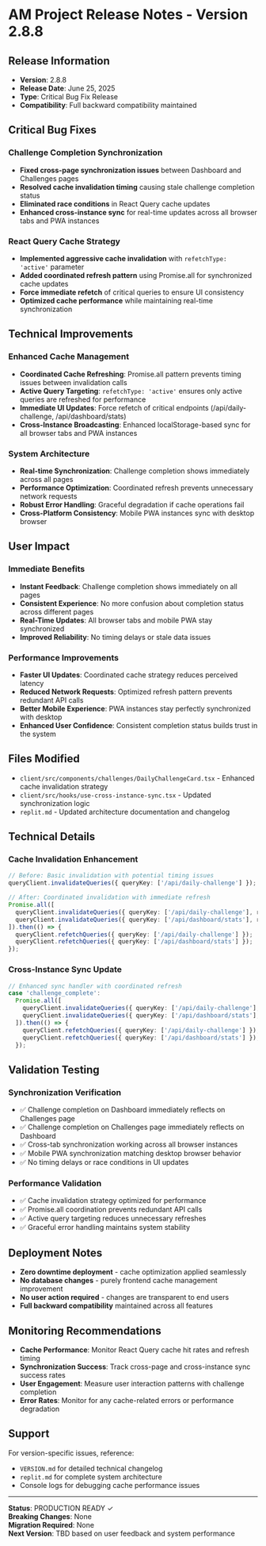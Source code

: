 # AM Project Release Notes - Version 2.8.8

## Release Information
- **Version**: 2.8.8
- **Release Date**: June 25, 2025
- **Type**: Critical Bug Fix Release
- **Compatibility**: Full backward compatibility maintained

## Critical Bug Fixes

### Challenge Completion Synchronization
- **Fixed cross-page synchronization issues** between Dashboard and Challenges pages
- **Resolved cache invalidation timing** causing stale challenge completion status
- **Eliminated race conditions** in React Query cache updates
- **Enhanced cross-instance sync** for real-time updates across all browser tabs and PWA instances

### React Query Cache Strategy
- **Implemented aggressive cache invalidation** with `refetchType: 'active'` parameter
- **Added coordinated refresh pattern** using Promise.all for synchronized cache updates
- **Force immediate refetch** of critical queries to ensure UI consistency
- **Optimized cache performance** while maintaining real-time synchronization

## Technical Improvements

### Enhanced Cache Management
- **Coordinated Cache Refreshing**: Promise.all pattern prevents timing issues between invalidation calls
- **Active Query Targeting**: `refetchType: 'active'` ensures only active queries are refreshed for performance
- **Immediate UI Updates**: Force refetch of critical endpoints (/api/daily-challenge, /api/dashboard/stats)
- **Cross-Instance Broadcasting**: Enhanced localStorage-based sync for all browser tabs and PWA instances

### System Architecture
- **Real-time Synchronization**: Challenge completion shows immediately across all pages
- **Performance Optimization**: Coordinated refresh prevents unnecessary network requests
- **Robust Error Handling**: Graceful degradation if cache operations fail
- **Cross-Platform Consistency**: Mobile PWA instances sync with desktop browser

## User Impact

### Immediate Benefits
- **Instant Feedback**: Challenge completion shows immediately on all pages
- **Consistent Experience**: No more confusion about completion status across different pages
- **Real-Time Updates**: All browser tabs and mobile PWA stay synchronized
- **Improved Reliability**: No timing delays or stale data issues

### Performance Improvements
- **Faster UI Updates**: Coordinated cache strategy reduces perceived latency
- **Reduced Network Requests**: Optimized refresh pattern prevents redundant API calls
- **Better Mobile Experience**: PWA instances stay perfectly synchronized with desktop
- **Enhanced User Confidence**: Consistent completion status builds trust in the system

## Files Modified
- `client/src/components/challenges/DailyChallengeCard.tsx` - Enhanced cache invalidation strategy
- `client/src/hooks/use-cross-instance-sync.tsx` - Updated synchronization logic
- `replit.md` - Updated architecture documentation and changelog

## Technical Details

### Cache Invalidation Enhancement
```typescript
// Before: Basic invalidation with potential timing issues
queryClient.invalidateQueries({ queryKey: ['/api/daily-challenge'] });

// After: Coordinated invalidation with immediate refresh
Promise.all([
  queryClient.invalidateQueries({ queryKey: ['/api/daily-challenge'], refetchType: 'active' }),
  queryClient.invalidateQueries({ queryKey: ['/api/dashboard/stats'], refetchType: 'active' })
]).then(() => {
  queryClient.refetchQueries({ queryKey: ['/api/daily-challenge'] });
  queryClient.refetchQueries({ queryKey: ['/api/dashboard/stats'] });
});
```

### Cross-Instance Sync Update
```typescript
// Enhanced sync handler with coordinated refresh
case 'challenge_complete':
  Promise.all([
    queryClient.invalidateQueries({ queryKey: ['/api/daily-challenge'], refetchType: 'active' }),
    queryClient.invalidateQueries({ queryKey: ['/api/dashboard/stats'], refetchType: 'active' })
  ]).then(() => {
    queryClient.refetchQueries({ queryKey: ['/api/daily-challenge'] });
    queryClient.refetchQueries({ queryKey: ['/api/dashboard/stats'] });
  });
```

## Validation Testing

### Synchronization Verification
- ✅ Challenge completion on Dashboard immediately reflects on Challenges page
- ✅ Challenge completion on Challenges page immediately reflects on Dashboard
- ✅ Cross-tab synchronization working across all browser instances
- ✅ Mobile PWA synchronization matching desktop browser behavior
- ✅ No timing delays or race conditions in UI updates

### Performance Validation
- ✅ Cache invalidation strategy optimized for performance
- ✅ Promise.all coordination prevents redundant API calls
- ✅ Active query targeting reduces unnecessary refreshes
- ✅ Graceful error handling maintains system stability

## Deployment Notes
- **Zero downtime deployment** - cache optimization applied seamlessly
- **No database changes** - purely frontend cache management improvement
- **No user action required** - changes are transparent to end users
- **Full backward compatibility** maintained across all features

## Monitoring Recommendations
- **Cache Performance**: Monitor React Query cache hit rates and refresh timing
- **Synchronization Success**: Track cross-page and cross-instance sync success rates
- **User Engagement**: Measure user interaction patterns with challenge completion
- **Error Rates**: Monitor for any cache-related errors or performance degradation

## Support
For version-specific issues, reference:
- `VERSION.md` for detailed technical changelog
- `replit.md` for complete system architecture
- Console logs for debugging cache performance issues

---
**Status**: PRODUCTION READY ✓  
**Breaking Changes**: None  
**Migration Required**: None  
**Next Version**: TBD based on user feedback and system performance